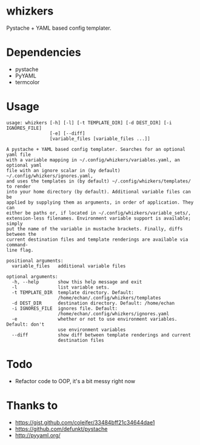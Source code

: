 # whizkers
Pystache + YAML based config templater.

# Dependencies
- pystache
- PyYAML
- termcolor

# Usage
```
usage: whizkers [-h] [-l] [-t TEMPLATE_DIR] [-d DEST_DIR] [-i IGNORES_FILE]
                [-e] [--diff]
                [variable_files [variable_files ...]]

A pystache + YAML based config templater. Searches for an optional yaml file
with a variable mapping in ~/.config/whizkers/variables.yaml, an optional yaml
file with an ignore scalar in (by default) ~/.config/whizkers/ignores.yaml,
and uses the templates in (by default) ~/.config/whizkers/templates/ to render
into your home directory (by default). Additional variable files can be
applied by supplying them as arguments, in order of application. They can
either be paths or, if located in ~/.config/whizkers/variable_sets/,
extension-less filenames. Environment variable support is available; simply
put the name of the variable in mustache brackets. Finally, diffs between the
current destination files and template renderings are available via command-
line flag.

positional arguments:
  variable_files   additional variable files

optional arguments:
  -h, --help       show this help message and exit
  -l               list variable sets.
  -t TEMPLATE_DIR  template directory. Default:
                   /home/echan/.config/whizkers/templates
  -d DEST_DIR      destination directory. Default: /home/echan
  -i IGNORES_FILE  ignores file. Default:
                   /home/echan/.config/whizkers/ignores.yaml
  -e               whether or not to use environment variables. Default: don't
                   use environment variables
  --diff           show diff between template renderings and current
                   destination files
```

# Todo
- Refactor code to OOP, it's a bit messy right now

# Thanks to
- https://gist.github.com/coleifer/33484bff21c34644dae1
- https://github.com/defunkt/pystache
- http://pyyaml.org/
